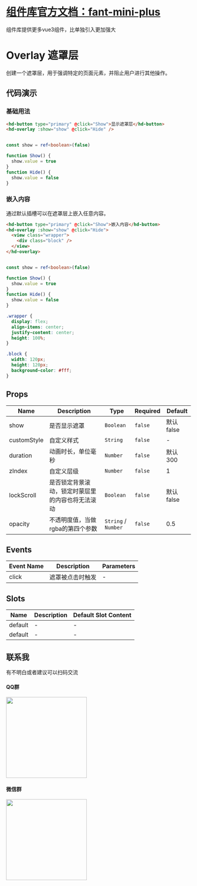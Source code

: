 # [组件库官方文档：fant-mini-plus](https://fant-mini-plus.top/fant-mini-plus/components/hd-overlay.html)
组件库提供更多vue3组件，比单独引入更加强大

# Overlay 遮罩层
创建一个遮罩层，用于强调特定的页面元素，并阻止用户进行其他操作。
## 代码演示

### 基础用法

```HTML
<hd-button type="primary" @click="Show">显示遮罩层</hd-button>
<hd-overlay :show="show" @click="Hide" />
```

```ts

const show = ref<boolean>(false)

function Show() {
  show.value = true
}
function Hide() {
  show.value = false
}
```

### 嵌入内容

通过默认插槽可以在遮罩层上嵌入任意内容。

```html
<hd-button type="primary" @click="Show">嵌入内容</hd-button>
<hd-overlay :show="show" @click="Hide">
  <view class="wrapper">
    <div class="block" />
  </view>
</hd-overlay>
```

```ts

const show = ref<boolean>(false)

function Show() {
  show.value = true
}
function Hide() {
  show.value = false
}
```

```css
.wrapper {
  display: flex;
  align-items: center;
  justify-content: center;
  height: 100%;
}

.block {
  width: 120px;
  height: 120px;
  background-color: #fff;
}
```




## Props

|Name|Description|Type|Required|Default|
|---|---|---|---|---|
|show|是否显示遮罩|`Boolean`|`false`|默认 false|
|customStyle|自定义样式|`String`|`false`|-|
|duration|动画时长，单位毫秒|`Number`|`false`|默认 300|
|zIndex|自定义层级|`Number`|`false`|1|
|lockScroll|是否锁定背景滚动，锁定时蒙层里的内容也将无法滚动|`Boolean`|`false`|默认 false|
|opacity|不透明度值，当做rgba的第四个参数|`String` /  `Number`|`false`|0.5|


## Events

|Event Name|Description|Parameters|
|---|---|---|
|click|遮罩被点击时触发|-|



## Slots

|Name|Description|Default Slot Content|
|---|---|---|
|default|-|-|
|default|-|-|



## 联系我

有不明白或者建议可以扫码交流
#### QQ群
<img  src="https://fant-mini-plus.top/img/qq.jpg" width="220" height="auto">

#### 微信群
<img src="https://fant-mini-plus.top/img/weixin.png" width="220" height="auto">


